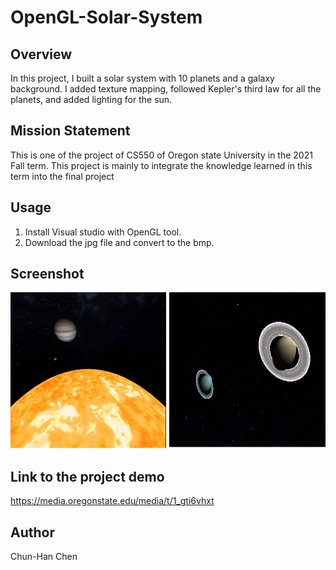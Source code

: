 # OpenGL-Solar-System

## Overview

In this project, I built a solar system with 10 planets and a galaxy background. I added texture mapping, followed Kepler's third law for all the planets, and added lighting for the sun. 

## Mission Statement

This is one of the project of CS550 of Oregon state University in the 2021 Fall term. This project is mainly to integrate the knowledge learned in this term into the final project

## Usage

1. Install Visual studio with OpenGL tool.
2. Download the jpg file and convert to the bmp.

## Screenshot

<img src="https://github.com/HansChen2/OpenGL-Solar-System/blob/main/inside_view.png" width="250" height="250"> <img src="https://github.com/HansChen2/OpenGL-Solar-System/blob/main/SaturnUranus.png" width="250" height="250">

## Link to the project demo

https://media.oregonstate.edu/media/t/1_gti6vhxt

## Author

Chun-Han Chen
